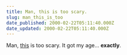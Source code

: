 ```yaml
---
title: Man, this is too scary.
slug: man_this_is_too
date_published: 2000-02-22T05:11:40.000Z
date_updated: 2000-02-22T05:11:40.000Z
---
```


Man, [this](http://www.danzen.com/cgi-bin/grimreaper) is too scary. It got my age… **exactly**.
